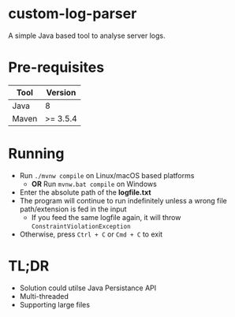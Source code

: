 # custom-log-parser

A simple Java based tool to analyse server logs.


# Pre-requisites

|Tool| Version  |
|--|--|
| Java | 8 |
| Maven | >= 3.5.4 |


# Running

- Run `./mvnw compile` on Linux/macOS based platforms
  - **OR** Run `mvnw.bat compile` on Windows
- Enter the absolute path of the **logfile.txt**
- The program will continue to run indefinitely unless a wrong file path/extension is fed in the input
  - If you feed the same logfile again, it will throw `ConstraintViolationException` 
- Otherwise, press `Ctrl + C`  or `Cmd + C` to exit

# TL;DR

- Solution could utilse Java Persistance API
- Multi-threaded
- Supporting large files
